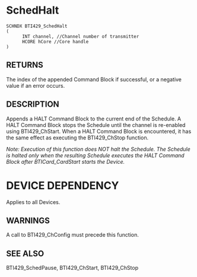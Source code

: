 # **SchedHalt**

```
SCHNDX BTI429_SchedHalt
(
      INT channel, //Channel number of transmitter
      HCORE hCore //Core handle
)
```
## **RETURNS**

The index of the appended Command Block if successful, or a negative value if an error occurs.

## **DESCRIPTION**

Appends a HALT Command Block to the current end of the Schedule. A HALT Command Block stops the Schedule until the channel is re-enabled using BTI429\_ChStart. When a HALT Command Block is encountered, it has the same effect as executing the BTI429\_ChStop function.

*Note: Execution of this function does NOT halt the Schedule. The Schedule is halted only when the resulting Schedule executes the HALT Command Block after BTICard\_CardStart starts the Device.*

# **DEVICE DEPENDENCY**

Applies to all Devices.

## **WARNINGS**

A call to BTI429\_ChConfig must precede this function.

## **SEE ALSO**

BTI429\_SchedPause, BTI429\_ChStart, BTI429\_ChStop